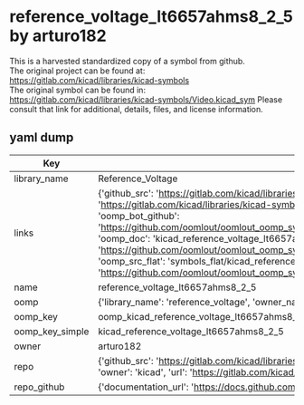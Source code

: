 # reference_voltage_lt6657ahms8_2_5 by arturo182  
This is a harvested standardized copy of a symbol from github.  
The original project can be found at:  
https://gitlab.com/kicad/libraries/kicad-symbols  
The original symbol can be found in:
https://gitlab.com/kicad/libraries/kicad-symbols/Video.kicad_sym
Please consult that link for additional, details, files, and license information.  
## yaml dump  
| Key | Value |  
| --- | --- |  
| library_name | Reference_Voltage |  
| links | {'github_src': 'https://gitlab.com/kicad/libraries/kicad-symbols/Video.kicad_sym', 'github_src_repo': 'https://gitlab.com/kicad/libraries/kicad-symbols', 'oomp_bot': 'kicad_reference_voltage_lt6657ahms8_2_5/working', 'oomp_bot_github': 'https://github.com/oomlout/oomlout_oomp_symbol_bot/tree/main/kicad_reference_voltage_lt6657ahms8_2_5/working', 'oomp_doc': 'kicad_reference_voltage_lt6657ahms8_2_5/working', 'oomp_doc_github': 'https://github.com/oomlout/oomlout_oomp_symbol_doc/tree/main/kicad_reference_voltage_lt6657ahms8_2_5/working', 'oomp_src_flat': 'symbols_flat/kicad_reference_voltage_lt6657ahms8_2_5/working', 'oomp_src_flat_github': 'https://github.com/oomlout/oomlout_oomp_symbol_src/tree/main/kicad_reference_voltage_lt6657ahms8_2_5/working'} |  
| name | reference_voltage_lt6657ahms8_2_5 |  
| oomp | {'library_name': 'reference_voltage', 'owner_name': 'kicad', 'symbol_name': 'reference_voltage_lt6657ahms8_2_5'} |  
| oomp_key | oomp_kicad_reference_voltage_lt6657ahms8_2_5 |  
| oomp_key_simple | kicad_reference_voltage_lt6657ahms8_2_5 |  
| owner | arturo182 |  
| repo | {'github_src': 'https://gitlab.com/kicad/libraries/kicad-symbols/Video.kicad_sym', 'name': 'libraries/kicad-symbols', 'owner': 'kicad', 'url': 'https://gitlab.com/kicad/libraries/kicad-symbols'} |  
| repo_github | {'documentation_url': 'https://docs.github.com/rest/repos/repos#get-a-repository', 'message': 'Not Found'} |  

